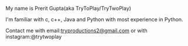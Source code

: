 My name is Prerit Gupta(aka TryToPlay/TryTwoPlay)

I'm familiar with c, c++, Java and Python with most experience in Python.

Contact me with email:tryproductions2@gmail.com
or with instagram:@trytwoplay

<!---
TryToPlay/TryToPlay is a ✨ special ✨ repository because its `README.md` (this file) appears on your GitHub profile.
You can click the Preview link to take a look at your changes.
--->
